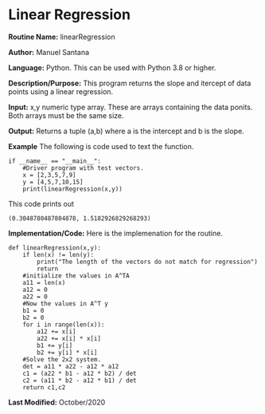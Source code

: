 
# Linear Regression 


**Routine Name:** linearRegression 

**Author:** Manuel Santana

**Language:** Python. This can be used with Python 3.8 or higher.


**Description/Purpose:** 
This program returns the slope and itercept of data points using a linear regression.

**Input:** 
x,y numeric type array. These are arrays containing the data ponits. Both arrays must be the same size.

**Output:** 
Returns a tuple (a,b) where a is the intercept and b is the slope.

**Example**
The following is code used to text the function.

```
if __name__ == "__main__":
    #Driver program with test vectors.
    x = [2,3,5,7,9]
    y = [4,5,7,10,15]
    print(linearRegression(x,y))
```
This code prints out

```
(0.3048780487804878, 1.5182926829268293)
```


**Implementation/Code:** 
Here is the implemenation for the routine.

```
def linearRegression(x,y):
    if len(x) != len(y):
        print("The length of the vectors do not match for regression")
        return
    #initialize the values in A^TA
    a11 = len(x)
    a12 = 0
    a22 = 0
    #Now the values in A^T y
    b1 = 0
    b2 = 0
    for i in range(len(x)):
        a12 += x[i]
        a22 += x[i] * x[i]
        b1 += y[i]
        b2 += y[i] * x[i]
    #Solve the 2x2 system.
    det = a11 * a22 - a12 * a12
    c1 = (a22 * b1 - a12 * b2) / det
    c2 = (a11 * b2 - a12 * b1) / det
    return c1,c2

```
**Last Modified:** October/2020
